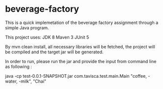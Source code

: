 # beverage-factory
This is a quick implemetation of the beverage factory assignment through a simple Java program.

This project uses:
JDK 8
Maven 3
JUnit 5

By mvn clean install, all necessary libraries will be fetched, the project will be compiled and the target jar will be generated.

In order to run, please run the jar and provide the input from command line as following :

java -cp test-0.0.1-SNAPSHOT.jar com.tavisca.test.main.Main "coffee, -water, -milk", "Chai"
